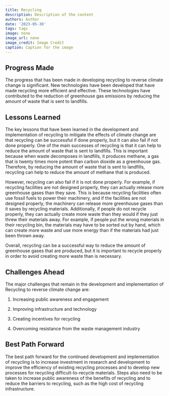 ```yaml
---
title: Recycling
description: Description of the content
authors: Author
date: '2023-05-30'
tags: tags
image: none
image_url: none
image_credit: Image Credit
caption: Caption for the image
---
```


## Progress Made

The progress that has been made in developing recycling to reverse climate change is significant. New technologies have been developed that have made recycling more efficient and effective. These technologies have contributed to the reduction of greenhouse gas emissions by reducing the amount of waste that is sent to landfills.

## Lessons Learned

The key lessons that have been learned in the development and implementation of recycling to mitigate the effects of climate change are that recycling can be successful if done properly, but it can also fail if not done properly. One of the main successes of recycling is that it can help to reduce the amount of waste that is sent to landfills. This is important because when waste decomposes in landfills, it produces methane, a gas that is twenty times more potent than carbon dioxide as a greenhouse gas. Therefore, by reducing the amount of waste that is sent to landfills, recycling can help to reduce the amount of methane that is produced.

However, recycling can also fail if it is not done properly. For example, if recycling facilities are not designed properly, they can actually release more greenhouse gases than they save. This is because recycling facilities often use fossil fuels to power their machinery, and if the facilities are not designed properly, the machinery can release more greenhouse gases than it saves by recycling materials. Additionally, if people do not recycle properly, they can actually create more waste than they would if they just threw their materials away. For example, if people put the wrong materials in their recycling bin, the materials may have to be sorted out by hand, which can create more waste and use more energy than if the materials had just been thrown away.

Overall, recycling can be a successful way to reduce the amount of greenhouse gases that are produced, but it is important to recycle properly in order to avoid creating more waste than is necessary.

## Challenges Ahead

The major challenges that remain in the development and implementation of Recycling to reverse climate change are:

1. Increasing public awareness and engagement

2. Improving infrastructure and technology

3. Creating incentives for recycling

4. Overcoming resistance from the waste management industry

## Best Path Forward

The best path forward for the continued development and implementation of recycling is to increase investment in research and development to improve the efficiency of existing recycling processes and to develop new processes for recycling difficult-to-recycle materials. Steps also need to be taken to increase public awareness of the benefits of recycling and to reduce the barriers to recycling, such as the high cost of recycling infrastructure.
